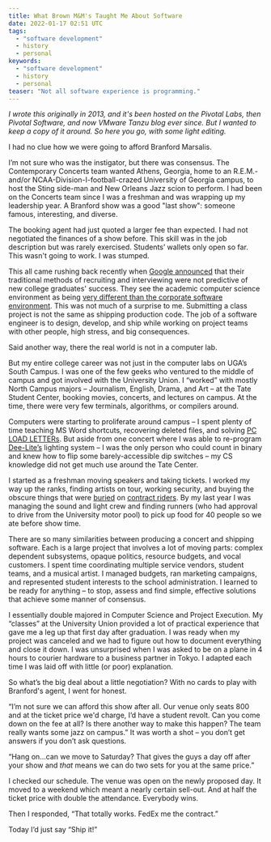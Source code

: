 ```yaml
---
title: What Brown M&M's Taught Me About Software
date: 2022-01-17 02:51 UTC
tags:
  - "software development"
  - history
  - personal
keywords:
  - "software development"
  - history
  - personal
teaser: "Not all software experience is programming."
---
```


[pc]: https://en.wikipedia.org/wiki/PC_LOAD_LETTER
[interview]: https://techcrunch.com/2013/06/22/the-technical-interview-is-dead/
[big_data]: https://www.nytimes.com/2013/06/20/business/in-head-hunting-big-data-may-not-be-such-a-big-deal.html
[dee]: https://en.wikipedia.org/wiki/deee-lite
[mm]: https://www.vhnd.com/2013/01/03/van-halens-no-brown-mms-concert-rider-infographic/
[rider]: https://www.slate.com/blogs/behold/2013/06/02/henry_hargreaves_band_riders_pokes_fun_at_the_outrageous_requests_of_rock.html

_I wrote this originally in 2013, and it's been hosted on the Pivotal Labs, then Pivotal Software, and now VMware Tanzu blog ever since. But I wanted to keep a copy of it around. So here you go, with some light editing._

I had no clue how we were going to afford Branford Marsalis.

I’m not sure who was the instigator, but there was consensus. The Contemporary Concerts team wanted Athens, Georgia, home to an R.E.M.- and/or NCAA-Division-I-football-crazed University of Georgia campus, to host the Sting side-man and New Orleans Jazz scion to perform. I had been on the Concerts team since I was a freshman and was wrapping up my leadership year. A Branford show was a good "last show": someone famous, interesting, and diverse.

The booking agent had just quoted a larger fee than expected. I had not negotiated the finances of a show before. This skill was in the job description but was rarely exercised. Students’ wallets only open so far. This wasn't going to work. I was stumped.

This all came rushing back recently when [Google announced][interview] that their traditional methods of recruiting and interviewing were not predictive of new college graduates' success. They see the academic computer science environment as being [very different than the corporate software environment][big_data]. This was not much of a surprise to me. Submitting a class project is not the same as shipping production code. The job of a software engineer is to design, develop, and ship while working on project teams with other people, high stress, and big consequences.

Said another way, there the real world is not in a computer lab.

But my entire college career was not just in the computer labs on UGA’s South Campus. I was one of the few geeks who ventured to the middle of campus and got involved with the University Union. I “worked” with mostly North Campus majors – Journalism, English, Drama, and Art – at the Tate Student Center, booking movies, concerts, and lectures on campus. At the time, there were very few terminals, algorithms, or compilers around.

Computers were starting to proliferate around campus – I spent plenty of time teaching MS Word shortcuts, recovering deleted files, and solving [PC LOAD LETTERs][pc]. But aside from one concert where I was able to re-program [Dee-Lite’s][dee] lighting system – I was the only person who could count in binary and knew how to flip some barely-accessible dip switches – my CS knowledge did not get much use around the Tate Center.

I started as a freshman moving speakers and taking tickets. I worked my way up the ranks, finding artists on tour, working security, and buying the obscure things that were [buried][mm] on [contract riders][rider]. By my last year I was managing the sound and light crew and finding runners (who had approval to drive from the University motor pool) to pick up food for 40 people so we ate before show time.

There are so many similarities between producing a concert and shipping software. Each is a large project that involves a lot of moving parts: complex dependent subsystems, opaque politics, resource budgets, and vocal customers. I spent time coordinating multiple service vendors, student teams, and a musical artist. I managed budgets, ran marketing campaigns, and represented student interests to the school administration. I learned to be ready for anything – to stop, assess and find simple, effective solutions that achieve some manner of consensus.

I essentially double majored in Computer Science and Project Execution. My “classes” at the University Union provided a lot of practical experience that gave me a leg up that first day after graduation. I was ready when my project was canceled and we had to figure out how to document everything and close it down. I was unsurprised when I was asked to be on a plane in 4 hours to courier hardware to a business partner in Tokyo. I adapted each time I was laid off with little (or poor) explanation.

So what’s the big deal about a little negotiation? With no cards to play with Branford's agent, I went for honest.

“I’m not sure we can afford this show after all. Our venue only seats 800 and at the  ticket price we'd charge, I’d have a student revolt. Can you come down on the fee at all? Is there another way to make this happen? The team really wants some jazz on campus.” It was worth a shot – you don’t get answers if you don’t ask questions.

“Hang on…can we move to Saturday? That gives the guys a day off after your show and _that_ means we can do two sets for you at the same price.”

I checked our schedule. The venue was open on the newly proposed day. It moved to a weekend which meant a nearly certain sell-out. And at half the ticket price with double the attendance. Everybody wins.

Then I responded, “That totally works. FedEx me the contract.”

Today I’d just say “Ship it!”
